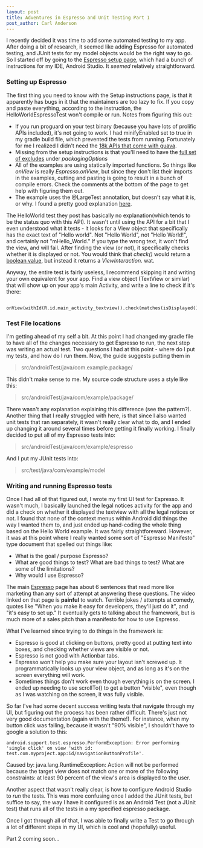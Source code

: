 ```yaml
---
layout: post
title: Adventures in Espresso and Unit Testing Part 1
post_author: Carl Anderson
---
```


I recently decided it was time to add some automated testing to my app. After doing a bit of research, it seemed like adding Espresso for automated testing, and JUnit tests for my model objects would be the right way to go. So I started off by going to the [Espresso setup page](https://code.google.com/p/android-test-kit/wiki/EspressoSetupInstructions), which had a bunch of instructions for my IDE, Android Studio. It *seemed* relatively straightforward.

### Setting up Espresso

The first thing you need to know with the Setup instructions page, is that it apparently has bugs in it that the maintainers are too lazy to fix. If you copy and paste everything, according to the instruction, the HelloWorldEspressoTest won't compile or run. Notes from figuring this out:

* If you run proguard on your test binary (because you have lots of prolific APIs included), it's not going to work. I had minifyEnabled set to true in my gradle build file, which prevented the tests from running. Fortunately for me I realized I didn't need the [18k APIs that come with guava](http://jakewharton.com/play-services-is-a-monolith/).
* Missing from the setup instructions is that you'll need to have the [full set of excludes](https://code.google.com/p/android-test-kit/issues/detail?id=122) under *packagingOptions*
* All of the examples are using statically imported functions. So things like *onView* is really *Espresso.onView*, but since they don't list their imports in the examples, cutting and pasting is going to result in a bunch of compile errors. Check the comments at the bottom of the page to get help with figuring them out.
* The example uses the @LargeTest annotation, but doesn't say what it is, or why. I found a pretty good explanation [here](http://googletesting.blogspot.com/2010/12/test-sizes.html).

The HelloWorld test they post has basically no explanation(which tends to be the status quo with this API). It wasn't until using the API for a bit that I even understood what it tests - it looks for a View object that specifically has the exact text of "Hello world". Not "Hello World", not "Hello World!", and certainly not "mHello_World." If you type the wrong text, it won't find the view, and will fail. After finding the view (or not), it specifically checks whether it is displayed or not. You would think that *check()* would return a [boolean value](http://stackoverflow.com/questions/20807131/espresso-return-boolean-if-view-exists), but instead it returns a *ViewInteraction*. wat.

Anyway, the entire test is fairly useless, I recommend skipping it and writing your own equivalent for your app. Find a view object (TextView or similar) that will show up on your app's main Activity, and write a line to check if it's there:

      onView(withId(R.id.main_activity_textview)).check(matches(isDisplayed()));

### Test File locations

I'm getting ahead of my self a bit. At this point I had changed my gradle file to have all of the changes necessary to get Espresso to run, the next step was writing an actual test. Two questions I had at this point - where do I put my tests, and how do I run them. Now, the guide suggests putting them in

> src/androidTest/java/com.example.package/

This didn't make sense to me. My source code structure uses a style like this:

> src/androidTest/java/com/example/package/

There wasn't any explanation explaining this difference (see the pattern?). Another thing that I really struggled with here, is that since I also wanted unit tests that ran separately, it wasn't really clear what to do, and I ended up changing it around several times before getting it finally working. I finally decided to put all of my Espresso tests into:

> src/androidTest/java/com/example/espresso

And I put my JUnit tests into:

> src/test/java/com/example/model

### Writing and running Espresso tests

Once I had all of that figured out, I wrote my first UI test for Espresso. It wasn't much, I basically launched the legal notices activity for the app and did a check on whether it displayed the textview with all the legal notices or not. I found that none of the context menus within Android did things the way I wanted them to, and just ended up hand-coding the whole thing based on the Hello World example. It was fairly straightforeward. However, it was at this point where I really wanted some sort of "Espresso Manifesto" type document that spelled out things like:

* What is the goal / purpose Espresso?
* What are good things to test? What are bad things to test? What are some of the limitations?
* Why would I use Espresso?

The main [Espresso](https://code.google.com/p/android-test-kit/wiki/Espresso) page has about 6 sentences that read more like marketing than any sort of attempt at answering these questions. The video linked on that page is **painful** to watch. Terrible jokes / attempts at comedy, quotes like "When you make it easy for developers, they'll just do it", and "it's easy to set up." It eventually gets to talking about the framework, but is much more of a sales pitch than a manifesto for how to use Espresso.

What I've learned since trying to do things in the framework is:

* Espresso is good at clicking on buttons, pretty good at putting text into boxes, and checking whether views are visible or not.
* Espresso is not good with Actionbar tabs.
* Espresso won't help you make sure your layout isn't screwed up. It programmatically looks up your view object, and as long as it's on the screen everything will work.
* Sometimes things don't work even though everything is on the screen. I ended up needing to use scrollTo() to get a button "visible", even though as I was watching on the screen, it was fully visible.

So far I've had some decent success writing tests that navigate through my UI, but figuring out the process has been rather difficult. There's just not very good documentation (again with the theme!). For instance, when my button click was failing, because it wasn't "90% visible", I shouldn't have to google a solution to this:

    android.support.test.espresso.PerformException: Error performing 'single click' on view 'with id: test.com.myproject.app:id/navigationButtonProfile'.
Caused by: java.lang.RuntimeException: Action will not be performed because the target view does not match one or more of the following constraints:
at least 90 percent of the view's area is displayed to the user.

Another aspect that wasn't really clear, is how to configure Android Studio to *run* the tests. This was more confusing once I added the JUnit tests, but suffice to say, the way I have it configured is as an Android Test (not a JUnit test) that runs all of the tests in a my specified espresso package.

Once I got through all of that, I was able to finally write a Test to go through a lot of different steps in my UI, which is cool and (hopefully) useful.

Part 2 coming soon...
